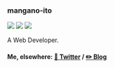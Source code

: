 ### mangano-ito

![](https://img.shields.io/badge/likes-TypeScript-55aaff.svg?style=flat)
![](https://img.shields.io/badge/learns-Rust-ff7755.svg?style=flat)
![](https://img.shields.io/badge/uses-Perl-ffaa55.svg?style=flat)

A Web Developer.

#### Me, elsewhere: [🐤 Twitter](https://twitter.com/mangano_ito/) / [✏️ Blog](https://mangano-ito.hatenablog.com/)

<!--
**mangano-ito/mangano-ito** is a ✨ _special_ ✨ repository because its `README.md` (this file) appears on your GitHub profile.

Here are some ideas to get you started:

- 🔭 I’m currently working on ...
- 🌱 I’m currently learning ...
- 👯 I’m looking to collaborate on ...
- 🤔 I’m looking for help with ...
- 💬 Ask me about ...
- 📫 How to reach me: ...
- 😄 Pronouns: ...
- ⚡ Fun fact: ...
-->
